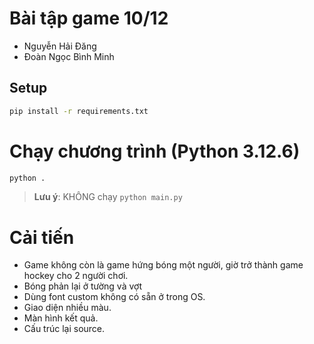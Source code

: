 # Bài tập game 10/12

- Nguyễn Hải Đăng
- Đoàn Ngọc Bình Minh

## Setup

```bash
pip install -r requirements.txt
```

# Chạy chương trình (Python 3.12.6)
```bash
python .
```
> **Lưu ý**: KHÔNG chạy `python main.py`

# Cải tiến
- Game không còn là game hứng bóng một người, giờ trở thành game hockey cho 2 người chơi.
- Bóng phản lại ở tường và vợt
- Dùng font custom không có sẵn ở trong OS.
- Giao diện nhiều màu.
- Màn hình kết quả.
- Cấu trúc lại source.
